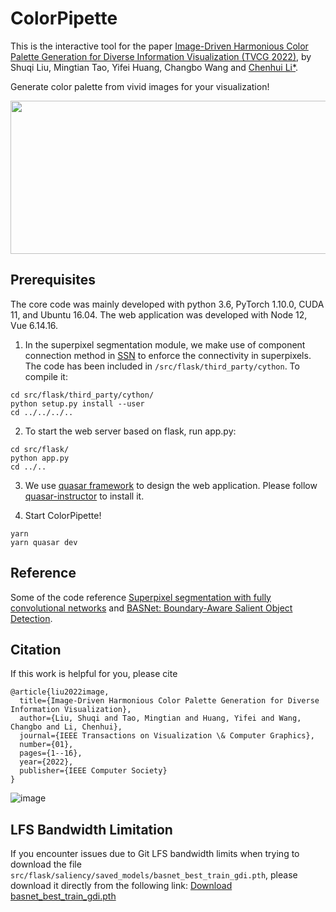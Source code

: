 # ColorPipette

This is the interactive tool for the paper [Image-Driven Harmonious Color Palette Generation for Diverse Information Visualization (TVCG 2022)](https://ieeexplore.ieee.org/document/9969167), by Shuqi Liu, Mingtian Tao, Yifei Huang, Changbo Wang and [Chenhui Li*](http://chenhui.li/).

Generate color palette from vivid images for your visualization!

<img src="https://i.postimg.cc/X71zZt1S/image.png" width=550 height=245>

## Prerequisites
The core code was mainly developed with python 3.6, PyTorch 1.10.0, CUDA 11, and Ubuntu 16.04.
The web application was developed with Node 12, Vue 6.14.16.

1. In the superpixel segmentation module, we make use of component connection method in [SSN](http://github.com/NVlabs/ssn_superpixels) to enforce the connectivity in superpixels. The code has been included in ```/src/flask/third_party/cython```. To compile it:
```
cd src/flask/third_party/cython/
python setup.py install --user
cd ../../../..
```

2. To start the web server based on flask, run app.py:
```
cd src/flask/
python app.py
cd ../..
```

3. We use [quasar framework](https://quasar.dev/) to design the web application. Please follow [quasar-instructor](https://quasar.dev/start/quasar-cli) to install it.

4. Start ColorPipette!
```
yarn
yarn quasar dev
```

## Reference
Some of the code reference [Superpixel segmentation with fully convolutional networks](https://github.com/fuy34/superpixel_fcn) and [BASNet: Boundary-Aware Salient Object Detection](https://github.com/xuebinqin/BASNet).

## Citation
If this work is helpful for you, please cite
```
@article{liu2022image,
  title={Image-Driven Harmonious Color Palette Generation for Diverse Information Visualization},
  author={Liu, Shuqi and Tao, Mingtian and Huang, Yifei and Wang, Changbo and Li, Chenhui},
  journal={IEEE Transactions on Visualization \& Computer Graphics},
  number={01},
  pages={1--16},
  year={2022},
  publisher={IEEE Computer Society}
}
```

![image](https://github.com/Shuqi-67/ColorPipette/assets/80154728/d0299e43-b65d-4024-b46c-17abacc17bd1)


## LFS Bandwidth Limitation

If you encounter issues due to Git LFS bandwidth limits when trying to download the file `src/flask/saliency/saved_models/basnet_best_train_gdi.pth`, please download it directly from the following link:
[Download basnet_best_train_gdi.pth](https://drive.google.com/file/d/1PTC-xYdfZsxSYziCyEZBOYOA3p3hUy24/view?usp=sharing)
